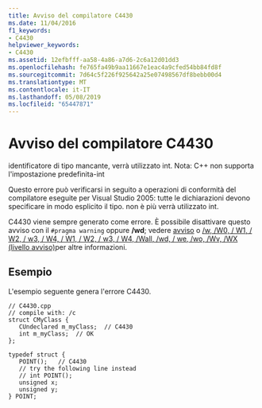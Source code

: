 ```yaml
---
title: Avviso del compilatore C4430
ms.date: 11/04/2016
f1_keywords:
- C4430
helpviewer_keywords:
- C4430
ms.assetid: 12efbfff-aa58-4a86-a7d6-2c6a12d01dd3
ms.openlocfilehash: fe765fa49b9aa11667e1eac4a9cfed54bb84fd8f
ms.sourcegitcommit: 7d64c5f226f925642a25e07498567df8bebb00d4
ms.translationtype: MT
ms.contentlocale: it-IT
ms.lasthandoff: 05/08/2019
ms.locfileid: "65447871"
---
```

# <a name="compiler-warning-c4430"></a>Avviso del compilatore C4430

identificatore di tipo mancante, verrà utilizzato int. Nota: C++ non supporta l'impostazione predefinita-int

Questo errore può verificarsi in seguito a operazioni di conformità del compilatore eseguite per Visual Studio 2005: tutte le dichiarazioni devono specificare in modo esplicito il tipo. non è più verrà utilizzato int.

C4430 viene sempre generato come errore.  È possibile disattivare questo avviso con il `#pragma warning` oppure **/wd**; vedere [avviso](../../preprocessor/warning.md) o [/w, /W0, / W1, / W2, / w3, / W4, / W1, / W2, / w3, / W4, /Wall, /wd, / we, /wo, /Wv, /WX (livello avviso)](../../build/reference/compiler-option-warning-level.md)per altre informazioni.

## <a name="example"></a>Esempio

L'esempio seguente genera l'errore C4430.

```
// C4430.cpp
// compile with: /c
struct CMyClass {
   CUndeclared m_myClass;  // C4430
   int m_myClass;  // OK
};

typedef struct {
   POINT();   // C4430
   // try the following line instead
   // int POINT();
   unsigned x;
   unsigned y;
} POINT;
```